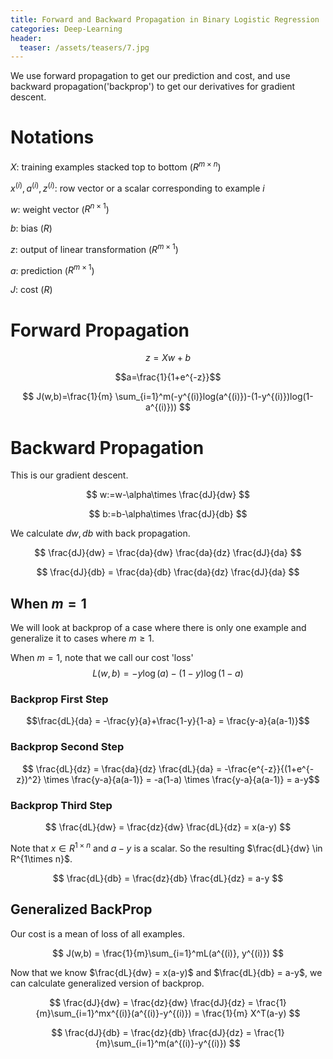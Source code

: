 ```yaml
---
title: Forward and Backward Propagation in Binary Logistic Regression
categories: Deep-Learning
header:
  teaser: /assets/teasers/7.jpg
---
```


We use forward propagation to get our prediction and cost, and use backward propagation('backprop') to get our derivatives for gradient descent.

# Notations

$X$: training examples stacked top to bottom ($R^{m\times n}$)

$x^{(i)}, a^{(i)}, z^{(i)}$: row vector or a scalar corresponding to example $i$

$w$: weight vector ($R^{n\times 1}$)

$b$: bias ($R$)

$z$: output of linear transformation ($R^{m\times 1}$)

$a$: prediction  ($R^{m\times 1}$)

$J$: cost ($R$)

# Forward Propagation

$$z=Xw+b$$

$$a=\frac{1}{1+e^{-z}}$$

$$ J(w,b)=\frac{1}{m} \sum_{i=1}^m(-y^{(i)}log(a^{(i)})-(1-y^{(i)})log(1-a^{(i)})) $$

# Backward Propagation

This is our gradient descent.

$$ w:=w-\alpha\times \frac{dJ}{dw} $$

$$ b:=b-\alpha\times \frac{dJ}{db} $$

We calculate $dw, db$ with back propagation.

$$ \frac{dJ}{dw} = \frac{da}{dw} \frac{da}{dz} \frac{dJ}{da} $$

$$ \frac{dJ}{db} = \frac{da}{db} \frac{da}{dz} \frac{dJ}{da} $$

## When $m=1$

We will look at backprop of a case where there is only one example and generalize it to cases where $m\geq1$.

When $m=1$, note that we call our cost 'loss'
$$ L(w,b)=-y\log(a)-(1-y)\log(1-a) $$

### Backprop First Step

$$\frac{dL}{da} = -\frac{y}{a}+\frac{1-y}{1-a} = \frac{y-a}{a(a-1)}$$

### Backprop Second Step

$$ \frac{dL}{dz} = \frac{da}{dz} \frac{dL}{da} = -\frac{e^{-z}}{(1+e^{-z})^2} \times \frac{y-a}{a(a-1)} = -a(1-a) \times \frac{y-a}{a(a-1)} = a-y$$

### Backprop Third Step

$$ \frac{dL}{dw} = \frac{dz}{dw} \frac{dL}{dz} = x(a-y) $$

Note that $x\in R^{1\times n}$ and $a-y$ is a scalar. So the resulting $\frac{dL}{dw} \in R^{1\times n}$.

$$ \frac{dL}{db} = \frac{dz}{db} \frac{dL}{dz} = a-y $$

## Generalized BackProp

Our cost is a mean of loss  of all examples.

$$ J(w,b) = \frac{1}{m}\sum_{i=1}^mL(a^{(i)}, y^{(i)}) $$

Now that we know $\frac{dL}{dw} = x(a-y)$ and $\frac{dL}{db} = a-y$, we can calculate generalized version of backprop.

$$ \frac{dJ}{dw} = \frac{dz}{dw} \frac{dJ}{dz} = \frac{1}{m}\sum_{i=1}^mx^{(i)}(a^{(i)}-y^{(i)}) = \frac{1}{m} X^T(a-y) $$

$$ \frac{dJ}{db} = \frac{dz}{db} \frac{dJ}{dz} = \frac{1}{m}\sum_{i=1}^m(a^{(i)}-y^{(i)}) $$
